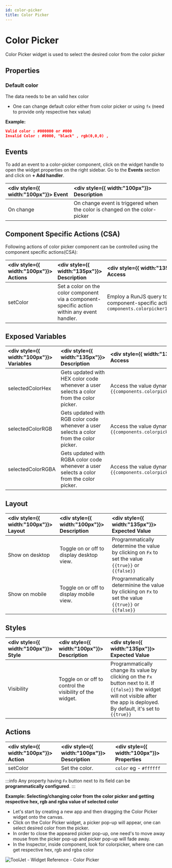 ```yaml
---
id: color-picker
title: Color Picker
---
```


# Color Picker

Color Picker widget is used to select the desired color from the color picker

<div style={{paddingTop:'24px', paddingBottom:'24px'}}>

## Properties

### Default color

The data needs to be an valid hex color

- One can change default color either from color picker or using `fx` (need to provide only respective hex value)

**Example:**

```json
Valid color : #000000 or #000
Invalid Color : #0000, "black" , rgb(0,0,0) ,
```

</div>

<div style={{paddingTop:'24px', paddingBottom:'24px'}}>

## Events

To add an event to a color-picker component, click on the widget handle to open the widget properties on the right sidebar. Go to the **Events** section and click on **+ Add handler**.

| <div style={{ width:"100px"}}> Event </div> | <div style={{ width:"100px"}}> Description </div> |
|:----------- |:----------- |
| On change | On change event is triggered when the color is changed on the color-picker|

</div>

<div style={{paddingTop:'24px', paddingBottom:'24px'}}>

## Component Specific Actions (CSA)

Following actions of color picker component can be controlled using the component specific actions(CSA):

| <div style={{ width:"100px"}}> Actions  </div>   | <div style={{ width:"135px"}}> Description </div> | <div style={{ width:"135px"}}> How To Access </div> |
|:----------- |:----------- |:----------- |
| setColor | Set a color on the color component via a component-specific action within any event handler. | Employ a RunJS query to execute component-specific actions such as `await components.colorpicker1.setColor('#64A07A')` |

</div>

<div style={{paddingTop:'24px', paddingBottom:'24px'}}>

## Exposed Variables

| <div style={{ width:"100px"}}> Variables </div> | <div style={{ width:"135px"}}> Description </div> | <div style={{ width:"135px"}}> How To Access </div> |
|:----------- |:----------- |:---------- |
| selectedColorHex | Gets updated with HEX color code whenever a user selects a color from the color picker.| Access the value dynamically using JS: `{{components.colorpicker1.selectedColorHex}}`|
| selectedColorRGB | Gets updated with RGB color code whenever a user selects a color from the color picker. | Access the value dynamically using JS: `{{components.colorpicker1.selectedColorRGB}}`|
| selectedColorRGBA | Gets updated with RGBA color code whenever a user selects a color from the color picker.| Access the value dynamically using JS: `{{components.colorpicker1.selectedColorRGBA}}`|

</div>

<div style={{paddingTop:'24px', paddingBottom:'24px'}}>

## Layout

| <div style={{ width:"100px"}}> Layout </div> | <div style={{ width:"100px"}}> Description </div> | <div style={{ width:"135px"}}> Expected Value  </div> |
|:--------------- |:----------------------------------------- | :------------------------------------------------------------------------------------------------------------- |
| Show on desktop | Toggle on or off to display desktop view. | Programmatically determine the value by clicking on `Fx` to set the value `{{true}}` or `{{false}}` |
| Show on mobile  | Toggle on or off to display mobile view.  | Programmatically determinine the value by clicking on `Fx` to set the value `{{true}}` or `{{false}}` |

</div>

<div style={{paddingTop:'24px', paddingBottom:'24px'}}>

## Styles

| <div style={{ width:"100px"}}> Style </div> | <div style={{ width:"100px"}}> Description    </div>                                                                                                                                                                                                                                          | <div style={{ width:"135px"}}> Expected Value </div> |
|:---------- | :-------------------------------------------------------------------------------------------------------------------------------------------------------------------------------------------------------------------------------------------------------- |:---------- |
| Visibility | Toggle on or off to control the visibility of the widget.| Programmatically change its value by clicking on the `Fx` button next to it. If `{{false}}` the widget will not visible after the app is deployed. By default, it's set to `{{true}}` |

</div>

<div style={{paddingTop:'24px', paddingBottom:'24px'}}>

## Actions

| <div style={{ width:"100px"}}> Action  </div>    | <div style={{ width:"100px"}}> Description </div> | <div style={{ width:"100px"}}> Properties </div> |
|:----------- |:----------- |:------------------ |
| setColor | Set the  color. | `color` eg - `#ffffff` |

:::info
Any property having `Fx` button next to its field can be **programmatically configured**.
:::

**Example: Selecting/changing color from the color picker and getting respective hex, rgb and rgba value of selected color**
- Let's start by creating a new app and then dragging the Color Picker  widget onto the canvas.
- Click on the Color Picker widget, a picker pop-up will appear, one can select desired color from the picker.
- In order to close the appeared picker pop-up, one need's to move away mouse from the picker pop-up and picker pop-up will fade away.
- In the Inspector, inside component, look for colorpicker, where one can get respective hex, rgb and rgba color

<div style={{textAlign: 'center'}}>

<img className="screenshot-full" src="/img/widgets/color-picker/colorpickerinspector-v2.png" alt="ToolJet - Widget Reference - Color Picker" />

</div>

</div>
